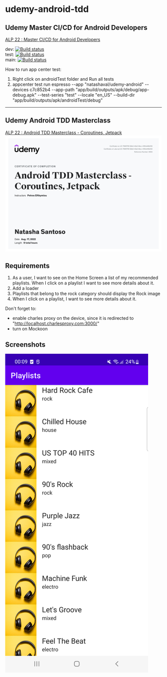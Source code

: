 # udemy-android-tdd

## Udemy Master CI/CD for Android Developers
[ALP 22 : Master CI/CD for Android Developers](https://www.udemy.com/course/continuous-integration-and-continuous-delivery-for-android-developers/)  

dev: [![Build status](https://build.appcenter.ms/v0.1/apps/f5c7f57c-3f4d-4b15-8485-28c8ea14d649/branches/dev/badge)](https://appcenter.ms)  
test: [![Build status](https://build.appcenter.ms/v0.1/apps/f5c7f57c-3f4d-4b15-8485-28c8ea14d649/branches/test/badge)](https://appcenter.ms)  
main: [![Build status](https://build.appcenter.ms/v0.1/apps/f5c7f57c-3f4d-4b15-8485-28c8ea14d649/branches/main/badge)](https://appcenter.ms)

How to run app center test:
1. Right click on androidTest folder and Run all tests
2. appcenter test run espresso --app "natashaval/udemy-android" --devices c7c852b4 --app-path "app/build/outputs/apk/debug/app-debug.apk" --test-series "test" --locale "en_US" --build-dir "app/build/outputs/apk/androidTest/debug"

---
## Udemy Android TDD Masterclass
[ALP 22 : Android TDD Masterclass - Coroutines, Jetpack](https://www.udemy.com/course/android-11-tdd-masterclass/)
![tdd_certificate](image/certificate_tdd.jpeg)

## Requirements
1. As a user, I want to see on the Home Screen a list of my recommended playlists. When I click on a playlist I want to see more details about it.
2. Add a loader
3. Playlists that belong to the rock category should display the Rock image
4. When I click on a playlist, I want to see more details about it.

Don't forget to:
- enable charles proxy on the device, since it is redirected to "http://localhost.charlesproxy.com:3000/"
- turn on Mockoon

## Screenshots
![playlists_home](image/playlists_home.png)
